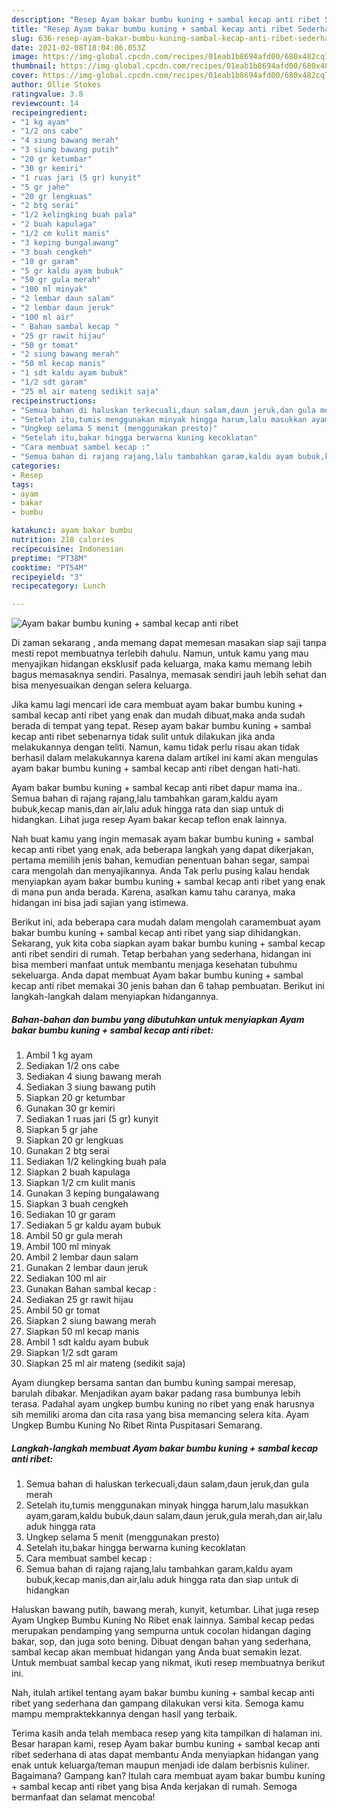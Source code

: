 ```yaml
---
description: "Resep Ayam bakar bumbu kuning + sambal kecap anti ribet Sederhana Untuk Jualan"
title: "Resep Ayam bakar bumbu kuning + sambal kecap anti ribet Sederhana Untuk Jualan"
slug: 636-resep-ayam-bakar-bumbu-kuning-sambal-kecap-anti-ribet-sederhana-untuk-jualan
date: 2021-02-08T18:04:06.053Z
image: https://img-global.cpcdn.com/recipes/01eab1b8694afd00/680x482cq70/ayam-bakar-bumbu-kuning-sambal-kecap-anti-ribet-foto-resep-utama.jpg
thumbnail: https://img-global.cpcdn.com/recipes/01eab1b8694afd00/680x482cq70/ayam-bakar-bumbu-kuning-sambal-kecap-anti-ribet-foto-resep-utama.jpg
cover: https://img-global.cpcdn.com/recipes/01eab1b8694afd00/680x482cq70/ayam-bakar-bumbu-kuning-sambal-kecap-anti-ribet-foto-resep-utama.jpg
author: Ollie Stokes
ratingvalue: 3.8
reviewcount: 14
recipeingredient:
- "1 kg ayam"
- "1/2 ons cabe"
- "4 siung bawang merah"
- "3 siung bawang putih"
- "20 gr ketumbar"
- "30 gr kemiri"
- "1 ruas jari (5 gr) kunyit"
- "5 gr jahe"
- "20 gr lengkuas"
- "2 btg serai"
- "1/2 kelingking buah pala"
- "2 buah kapulaga"
- "1/2 cm kulit manis"
- "3 keping bungalawang"
- "3 buah cengkeh"
- "10 gr garam"
- "5 gr kaldu ayam bubuk"
- "50 gr gula merah"
- "100 ml minyak"
- "2 lembar daun salam"
- "2 lembar daun jeruk"
- "100 ml air"
- " Bahan sambal kecap "
- "25 gr rawit hijau"
- "50 gr tomat"
- "2 siung bawang merah"
- "50 ml kecap manis"
- "1 sdt kaldu ayam bubuk"
- "1/2 sdt garam"
- "25 ml air mateng sedikit saja"
recipeinstructions:
- "Semua bahan di haluskan terkecuali,daun salam,daun jeruk,dan gula merah"
- "Setelah itu,tumis menggunakan minyak hingga harum,lalu masukkan ayam,garam,kaldu bubuk,daun salam,daun jeruk,gula merah,dan air,lalu aduk hingga rata"
- "Ungkep selama 5 menit (menggunakan presto)"
- "Setelah itu,bakar hingga berwarna kuning kecoklatan"
- "Cara membuat sambel kecap :"
- "Semua bahan di rajang rajang,lalu tambahkan garam,kaldu ayam bubuk,kecap manis,dan air,lalu aduk hingga rata dan siap untuk di hidangkan"
categories:
- Resep
tags:
- ayam
- bakar
- bumbu

katakunci: ayam bakar bumbu 
nutrition: 218 calories
recipecuisine: Indonesian
preptime: "PT38M"
cooktime: "PT54M"
recipeyield: "3"
recipecategory: Lunch

---
```



![Ayam bakar bumbu kuning + sambal kecap anti ribet](https://img-global.cpcdn.com/recipes/01eab1b8694afd00/680x482cq70/ayam-bakar-bumbu-kuning-sambal-kecap-anti-ribet-foto-resep-utama.jpg)

Di zaman  sekarang , anda memang dapat memesan masakan siap saji tanpa mesti repot membuatnya terlebih dahulu. Namun, untuk kamu yang mau menyajikan hidangan eksklusif pada keluarga, maka kamu memang lebih bagus memasaknya sendiri. Pasalnya, memasak sendiri jauh lebih sehat dan bisa menyesuaikan dengan selera keluarga.

Jika kamu lagi mencari ide cara membuat ayam bakar bumbu kuning + sambal kecap anti ribet yang enak dan mudah dibuat,maka anda sudah berada di tempat yang tepat. Resep ayam bakar bumbu kuning + sambal kecap anti ribet  sebenarnya tidak sulit untuk dilakukan jika anda melakukannya dengan teliti. Namun, kamu tidak perlu risau akan tidak berhasil dalam melakukannya 
karena dalam artikel ini kami akan mengulas ayam bakar bumbu kuning + sambal kecap anti ribet dengan hati-hati.  

Ayam bakar bumbu kuning + sambal kecap anti ribet dapur mama ina.. Semua bahan di rajang rajang,lalu tambahkan garam,kaldu ayam bubuk,kecap manis,dan air,lalu aduk hingga rata dan siap untuk di hidangkan. Lihat juga resep Ayam bakar kecap teflon enak lainnya.

Nah buat kamu yang ingin memasak ayam bakar bumbu kuning + sambal kecap anti ribet yang enak, ada beberapa langkah yang dapat dikerjakan, pertama memilih jenis bahan, kemudian penentuan bahan segar, sampai cara mengolah dan menyajikannya. Anda Tak perlu pusing kalau hendak menyiapkan ayam bakar bumbu kuning + sambal kecap anti ribet yang enak di mana pun anda berada. Karena, asalkan kamu  tahu caranya, maka hidangan ini bisa jadi sajian yang istimewa.

Berikut ini, ada beberapa cara mudah dalam mengolah caramembuat ayam bakar bumbu kuning + sambal kecap anti ribet yang siap dihidangkan. Sekarang, yuk kita coba siapkan ayam bakar bumbu kuning + sambal kecap anti ribet sendiri di rumah. Tetap berbahan yang sederhana, hidangan ini bisa memberi manfaat untuk membantu menjaga kesehatan tubuhmu sekeluarga. Anda dapat membuat Ayam bakar bumbu kuning + sambal kecap anti ribet memakai 30 jenis bahan dan 6 tahap pembuatan. Berikut ini langkah-langkah dalam menyiapkan hidangannya.

<!--inarticleads1-->

##### Bahan-bahan dan bumbu yang dibutuhkan untuk menyiapkan Ayam bakar bumbu kuning + sambal kecap anti ribet:

1. Ambil 1 kg ayam
1. Sediakan 1/2 ons cabe
1. Sediakan 4 siung bawang merah
1. Sediakan 3 siung bawang putih
1. Siapkan 20 gr ketumbar
1. Gunakan 30 gr kemiri
1. Sediakan 1 ruas jari (5 gr) kunyit
1. Siapkan 5 gr jahe
1. Siapkan 20 gr lengkuas
1. Gunakan 2 btg serai
1. Sediakan 1/2 kelingking buah pala
1. Siapkan 2 buah kapulaga
1. Siapkan 1/2 cm kulit manis
1. Gunakan 3 keping bungalawang
1. Siapkan 3 buah cengkeh
1. Sediakan 10 gr garam
1. Sediakan 5 gr kaldu ayam bubuk
1. Ambil 50 gr gula merah
1. Ambil 100 ml minyak
1. Ambil 2 lembar daun salam
1. Gunakan 2 lembar daun jeruk
1. Sediakan 100 ml air
1. Gunakan  Bahan sambal kecap :
1. Sediakan 25 gr rawit hijau
1. Ambil 50 gr tomat
1. Siapkan 2 siung bawang merah
1. Siapkan 50 ml kecap manis
1. Ambil 1 sdt kaldu ayam bubuk
1. Siapkan 1/2 sdt garam
1. Siapkan 25 ml air mateng (sedikit saja)


Ayam diungkep bersama santan dan bumbu kuning sampai meresap, barulah dibakar. Menjadikan ayam bakar padang rasa bumbunya lebih terasa. Padahal ayam ungkep bumbu kuning no ribet yang enak harusnya sih memiliki aroma dan cita rasa yang bisa memancing selera kita. Ayam Ungkep Bumbu Kuning No Ribet Rinta Puspitasari Semarang. 

<!--inarticleads2-->

##### Langkah-langkah membuat Ayam bakar bumbu kuning + sambal kecap anti ribet:

1. Semua bahan di haluskan terkecuali,daun salam,daun jeruk,dan gula merah
1. Setelah itu,tumis menggunakan minyak hingga harum,lalu masukkan ayam,garam,kaldu bubuk,daun salam,daun jeruk,gula merah,dan air,lalu aduk hingga rata
1. Ungkep selama 5 menit (menggunakan presto)
1. Setelah itu,bakar hingga berwarna kuning kecoklatan
1. Cara membuat sambel kecap :
1. Semua bahan di rajang rajang,lalu tambahkan garam,kaldu ayam bubuk,kecap manis,dan air,lalu aduk hingga rata dan siap untuk di hidangkan


Haluskan bawang putih, bawang merah, kunyit, ketumbar. Lihat juga resep Ayam Ungkep Bumbu Kuning No Ribet enak lainnya. Sambal kecap pedas merupakan pendamping yang sempurna untuk cocolan hidangan daging bakar, sop, dan juga soto bening. Dibuat dengan bahan yang sederhana, sambal kecap akan membuat hidangan yang Anda buat semakin lezat. Untuk membuat sambal kecap yang nikmat, ikuti resep membuatnya berikut ini. 

Nah, itulah artikel tentang  ayam bakar bumbu kuning + sambal kecap anti ribet  yang sederhana dan gampang dilakukan versi kita. Semoga kamu mampu mempraktekkannya dengan hasil yang terbaik. 

Terima kasih anda telah membaca resep yang kita tampilkan di halaman ini. Besar harapan kami, resep  Ayam bakar bumbu kuning + sambal kecap anti ribet sederhana di atas dapat membantu Anda menyiapkan hidangan yang enak untuk keluarga/teman maupun menjadi ide dalam berbisnis kuliner. Bagaimana? Gampang kan? Itulah cara membuat ayam bakar bumbu kuning + sambal kecap anti ribet yang bisa Anda kerjakan di rumah. Semoga bermanfaat dan selamat mencoba!

